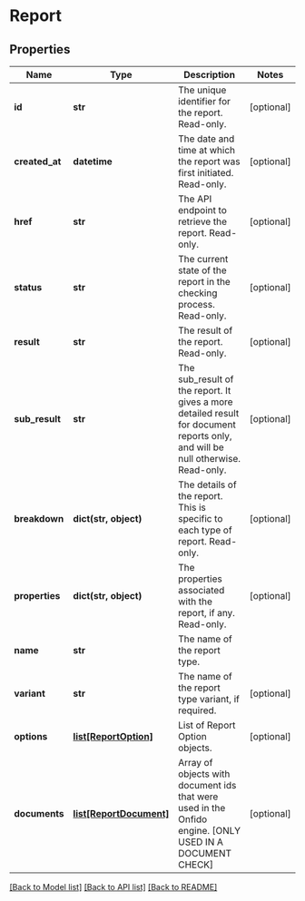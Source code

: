 # Report

## Properties
Name | Type | Description | Notes
------------ | ------------- | ------------- | -------------
**id** | **str** | The unique identifier for the report. Read-only. | [optional] 
**created_at** | **datetime** | The date and time at which the report was first initiated. Read-only. | [optional] 
**href** | **str** | The API endpoint to retrieve the report. Read-only. | [optional] 
**status** | **str** | The current state of the report in the checking process. Read-only. | [optional] 
**result** | **str** | The result of the report. Read-only. | [optional] 
**sub_result** | **str** | The sub_result of the report. It gives a more detailed result for document reports only, and will be null otherwise. Read-only. | [optional] 
**breakdown** | **dict(str, object)** | The details of the report. This is specific to each type of report. Read-only. | [optional] 
**properties** | **dict(str, object)** | The properties associated with the report, if any. Read-only. | [optional] 
**name** | **str** | The name of the report type. | 
**variant** | **str** | The name of the report type variant, if required. | [optional] 
**options** | [**list[ReportOption]**](ReportOption.md) | List of Report Option objects. | [optional] 
**documents** | [**list[ReportDocument]**](ReportDocument.md) | Array of objects with document ids that were used in the Onfido engine. [ONLY USED IN A DOCUMENT CHECK] | [optional] 

[[Back to Model list]](../README.md#documentation-for-models) [[Back to API list]](../README.md#documentation-for-api-endpoints) [[Back to README]](../README.md)


